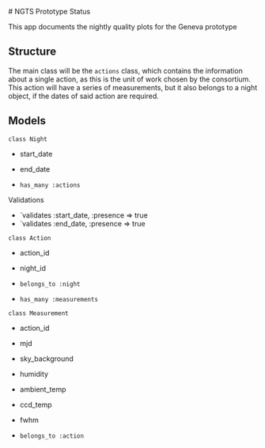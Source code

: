# NGTS Prototype Status

This app documents the nightly quality plots for the Geneva prototype

## Structure

The main class will be the `actions` class, which contains the information about a single action, as this is the unit of work chosen by the consortium. This action will have a series of measurements, but it also belongs to a night object, if the dates of said action are required.

## Models 

`class Night`

* start_date
* end_date

* `has_many :actions`

Validations

* `validates :start_date, :presence => true
* `validates :end_date, :presence => true

`class Action`

* action_id
* night_id

* `belongs_to :night`
* `has_many :measurements`

`class Measurement`

* action_id
* mjd
* sky_background
* humidity
* ambient_temp
* ccd_temp
* fwhm

* `belongs_to :action`
